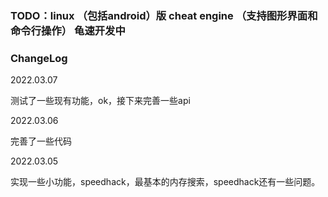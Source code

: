 ### TODO：linux （包括android）版 cheat engine （支持图形界面和命令行操作） 龟速开发中



### ChangeLog

2022.03.07

测试了一些现有功能，ok，接下来完善一些api

2022.03.06

完善了一些代码

2022.03.05

实现一些小功能，speedhack，最基本的内存搜索，speedhack还有一些问题。